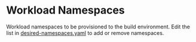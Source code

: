 # Workload Namespaces

Workload namespaces to be provisioned to the build environment. Edit the list in [desired-namespaces.yaml](namespaces/desired-namespaces.yaml) to add or remove namespaces.